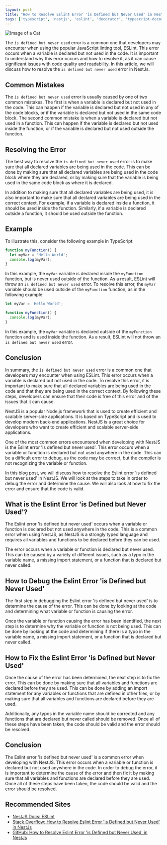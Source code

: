 ```yaml
---
layout: post
title: "How to Resolve Eslint Error 'is Defined but Never Used' in NestJs"
tags: ['typescript', 'nestjs', 'eslint', 'decorator', 'typescript-decorator']
---
```


![Image of a Cat](http://source.unsplash.com/1600x900/?cat)

The `is defined but never used` error is a common one that developers may encounter when using the popular JavaScript linting tool, ESLint. This error occurs when a variable is declared but not used in the code. It is important to understand why this error occurs and how to resolve it, as it can cause significant issues with code quality and readability. In this article, we will discuss how to resolve the `is defined but never used` error in NestJs.

## Common Mistakes

The `is defined but never used` error is usually caused by one of two common mistakes. The first is when a variable is declared but not used in the code. This can happen if the variable is declared but not used in any of the code blocks, or if the variable is declared but not used in the same code block. The second common mistake is when a variable is declared but not used in a function. This can happen if the variable is declared but not used inside the function, or if the variable is declared but not used outside the function.

## Resolving the Error

The best way to resolve the `is defined but never used` error is to make sure that all declared variables are being used in the code. This can be done by making sure that all declared variables are being used in the code block where they are declared, or by making sure that the variable is being used in the same code block as where it is declared.

In addition to making sure that all declared variables are being used, it is also important to make sure that all declared variables are being used in the correct context. For example, if a variable is declared inside a function, it should be used inside the function. Similarly, if a variable is declared outside a function, it should be used outside the function.

## Example

To illustrate this, consider the following example in TypeScript:

```typescript
function myFunction() {
  let myVar = 'Hello World';
  console.log(myVar);
}
```

In this example, the `myVar` variable is declared inside the `myFunction` function, but is never used outside of the function. As a result, ESLint will throw an `is defined but never used` error. To resolve this error, the `myVar` variable should be used outside of the `myFunction` function, as in the following example:

```typescript
let myVar = 'Hello World';

function myFunction() {
  console.log(myVar);
}
```

In this example, the `myVar` variable is declared outside of the `myFunction` function and is used inside the function. As a result, ESLint will not throw an `is defined but never used` error.

## Conclusion

In summary, the `is defined but never used` error is a common one that developers may encounter when using ESLint. This error occurs when a variable is declared but not used in the code. To resolve this error, it is important to make sure that all declared variables are being used in the code and that they are being used in the correct context. By following these steps, developers can ensure that their code is free of this error and of the issues that it can cause.

NestJS is a popular Node.js framework that is used to create efficient and scalable server-side applications. It is based on TypeScript and is used to develop modern back-end applications. NestJS is a great choice for developers who want to create efficient and scalable server-side applications.

One of the most common errors encountered when developing with NestJS is the Eslint error 'is defined but never used'. This error occurs when a variable or function is declared but not used anywhere in the code. This can be a difficult error to debug, as the code may be correct, but the compiler is not recognizing the variable or function.

In this blog post, we will discuss how to resolve the Eslint error 'is defined but never used' in NestJS. We will look at the steps to take in order to debug the error and determine the cause. We will also look at how to fix the error and ensure that the code is valid.

## What is the Eslint Error 'is Defined but Never Used'?

The Eslint error 'is defined but never used' occurs when a variable or function is declared but not used anywhere in the code. This is a common error when using NestJS, as NestJS is a strongly typed language and requires all variables and functions to be declared before they can be used.

The error occurs when a variable or function is declared but never used. This can be caused by a variety of different issues, such as a typo in the variable name, a missing import statement, or a function that is declared but never called.

## How to Debug the Eslint Error 'is Defined but Never Used'

The first step in debugging the Eslint error 'is defined but never used' is to determine the cause of the error. This can be done by looking at the code and determining what variable or function is causing the error.

Once the variable or function causing the error has been identified, the next step is to determine why the variable or function is not being used. This can be done by looking at the code and determining if there is a typo in the variable name, a missing import statement, or a function that is declared but never called.

## How to Fix the Eslint Error 'is Defined but Never Used'

Once the cause of the error has been determined, the next step is to fix the error. This can be done by making sure that all variables and functions are declared before they are used. This can be done by adding an import statement for any variables or functions that are defined in other files, or by making sure that all variables and functions are declared before they are used.

Additionally, any typos in the variable name should be corrected and any functions that are declared but never called should be removed. Once all of these steps have been taken, the code should be valid and the error should be resolved.

## Conclusion

The Eslint error 'is defined but never used' is a common error when developing with NestJS. This error occurs when a variable or function is declared but not used anywhere in the code. In order to debug the error, it is important to determine the cause of the error and then fix it by making sure that all variables and functions are declared before they are used. Once all of these steps have been taken, the code should be valid and the error should be resolved.
## Recommended Sites
- [NestJS Docs: ESLint](https://docs.nestjs.com/recipes/eslint#resolving-eslint-errors-is-defined-but-never-used)
- [Stack Overflow: How to Resolve Eslint Error 'is Defined but Never Used' in NestJs](https://stackoverflow.com/questions/63710559/how-to-resolve-eslint-error-is-defined-but-never-used-in-nestjs)
- [GitHub: How to Resolve Eslint Error 'is Defined but Never Used' in NestJs](https://gist.github.com/anonymous/a08e6c2f7d5b0f9f7f8f8d1ddd1e6b90)